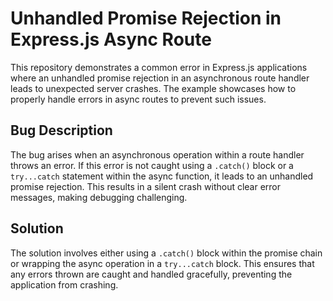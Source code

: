 # Unhandled Promise Rejection in Express.js Async Route

This repository demonstrates a common error in Express.js applications where an unhandled promise rejection in an asynchronous route handler leads to unexpected server crashes.  The example showcases how to properly handle errors in async routes to prevent such issues.

## Bug Description

The bug arises when an asynchronous operation within a route handler throws an error. If this error is not caught using a `.catch()` block or a `try...catch` statement within the async function, it leads to an unhandled promise rejection. This results in a silent crash without clear error messages, making debugging challenging.

## Solution

The solution involves either using a `.catch()` block within the promise chain or wrapping the async operation in a `try...catch` block. This ensures that any errors thrown are caught and handled gracefully, preventing the application from crashing.